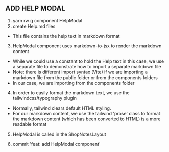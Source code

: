 ## ADD HELP MODAL

1. yarn rw g component HelpModal
2. create Help.md files

- This file contains the help text in markdown format

3. HelpModal component uses markdown-to-jsx to render the markdown content

- While we could use a constant to hold the Help text in this case, we use a separate file to demonstrate how to import a separate markdown file
- Note: there is different import syntax (Vite) if we are importing a markdown file from the public folder or from the components folders
- In our case, we are importing from the components folder

4. In order to easily format the markdown text, we use the tailwindcss/typography plugin

- Normally, tailwind clears default HTML styling.
- For our markdown content, we use the tailwind 'prose' class to format the markdown content (which has been converted to HTML) is a more readable format

5. HelpModal is called in the ShopNotesLayout

6. commit 'feat: add HelpModal component'
